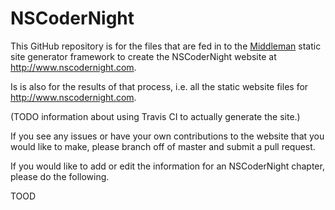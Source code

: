 # NSCoderNight

This GitHub repository is for the files that are fed in to the <a href="https://middlemanapp.com">Middleman</a> static site generator framework to create the NSCoderNight website at <a href="http://www.nscodernight.com">http://www.nscodernight.com</a>.

Is is also for the results of that process, i.e. all the static website files for <a href="http://www.nscodernight.com">http://www.nscodernight.com</a>.

(TODO information about using Travis CI to actually generate the site.)

If you see any issues or have your own contributions to the website that you would like to make, please branch off of master and submit a pull request.

If you would like to add or edit the information for an NSCoderNight chapter, please do the following.

TOOD
